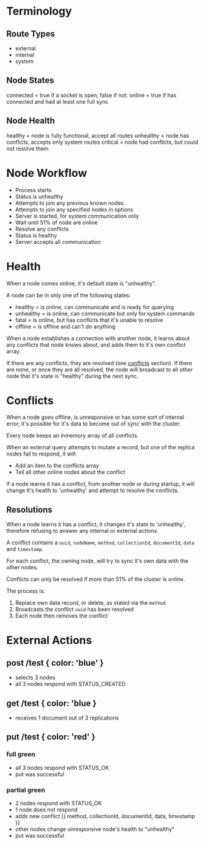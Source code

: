 # Terminology
## Route Types
- external
- internal
- system

## Node States
connected = true if a socket is open, false if not.
online = true if has connected and had at least one full sync

## Node Health
healthy = node is fully functional, accept all routes
unhealthy = node has conflicts, accepts only system routes
critical = node had conflicts, but could not resolve them

# Node Workflow
- Process starts
- Status is unhealthy
- Attempts to join any previous known nodes
- Attempts to join any specified nodes in options
- Server is started, for system communication only
- Wait until 51% of node are online
- Resolve any conflicts
- Status is healthy
- Server accepts all communication

# Health
When a node comes online, it's default state is "unhealthy".

A node can be in only one of the following states:
- healthy = is online, can communicate and is ready for querying
- unhealthy = is online, can communicate but only for system commands
- fatal = is online, but has conflicts that it's unable to resolve
- offline = is offline and can't do anything

When a node establishes a connection with another node, it learns about any conflicts that node knows about, and adds them to it's own conflict array.

If there are any conflicts, they are resolved (see [conflicts](#conflicts) section). If there are none, or once they are all resolved, the node will broadcast to all other node that it's state is "healthy" during the next sync.

# Conflicts
When a node goes offline, is unresponsive or has some sort of internal error, it's possible for it's data to become out of sync with the cluster.

Every node keeps an inmemory array of all conflicts.

When an external query attempts to mutate a record, but one of the replica nodes fail to respond, it will:
- Add an item to the conflicts array
- Tell all other online nodes about the conflict

If a node learns it has a conflict, from another node or during startup, it will change it's health to 'unhealthy' and attempt to resolve the conflicts.

## Resolutions
When a node learns it has a conflict, it changes it's state to 'unhealthy', therefore refusing to answer any internal or external actions.

A conflict contains a `uuid`, `nodeName`, `method`, `collectionId`, `documentId`, `data` and `timestamp`.

For each conflict, the owning node, will try to sync it's own data with the other nodes.

Conflicts can only be resolved if more than 51% of the cluster is online.

The process is:
1. Replace own data record, or delete, as stated via the `method`
2. Broadcasts the conflict `uuid` has been resolved
3. Each node then removes the conflict

# External Actions

## post /test { color: 'blue' }
- selects 3 nodes
- all 3 nodes respond with STATUS_CREATED

## get /test { color: 'blue }
- receives 1 document out of 3 replications

## put /test { color: 'red' }
### full green
- all 3 nodes respond with STATUS_OK
- put was successful
### partial green
- 2 nodes respond with STATUS_OK
- 1 node does not respond
- adds new conflict [{ method, collectionId, documentId, data, timestamp }]
- other nodes change unresponsive node's health to "unhealthy"
- put was successful
